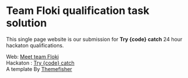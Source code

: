 Team Floki qualification task solution
========

This single page website is our submission for <b>Try {code} catch</b> 24 hour hackaton qualifications.

Web: <a href="http://floki.top/">Meet team Floki</a><br/>
Hackaton : <a href="http://www.trycodecatch.com/"> Try {code} catch </a><br/>
A template By <a href="http://www.themefisher.com">Themefisher</a>
